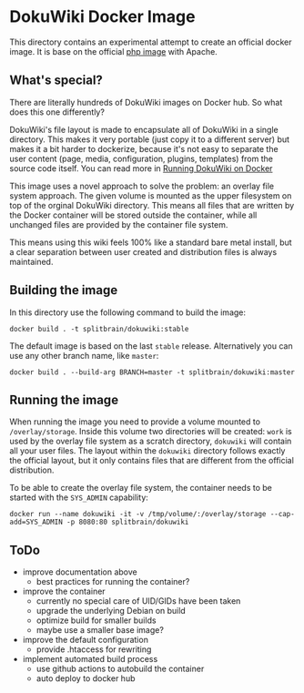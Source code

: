 # DokuWiki Docker Image

This directory contains an experimental attempt to create an official docker image. It is base on the official [php image](https://hub.docker.com/_/php) with Apache.

## What's special?

There are literally hundreds of DokuWiki images on Docker hub. So what does this one differently?

DokuWiki's file layout is made to encapsulate all of DokuWiki in a single directory. This makes it very portable (just copy it to a different server) but makes it a bit harder to dockerize, because it's not easy to separate the user content (page, media, configuration, plugins, templates) from the source code itself. You can read more in [Running DokuWiki on Docker](https://www.patreon.com/posts/42961375)

This image uses a novel approach to solve the problem: an overlay file system approach. The given volume is mounted as the upper filesystem on top of the orginal DokuWiki directory. This means all files that are written by the Docker container will be stored outside the container, while all unchanged files are provided by the container file system.

This means using this wiki feels 100% like a standard bare metal install, but a clear separation between user created and distribution files is always maintained.

## Building the image

In this directory use the following command to build the image:

    docker build . -t splitbrain/dokuwiki:stable

The default image is based on the last `stable` release. Alternatively you can use any other branch name, like `master`:

    docker build . --build-arg BRANCH=master -t splitbrain/dokuwiki:master

## Running the image

When running the image you need to provide a volume mounted to `/overlay/storage`. Inside this volume two directories will be created: `work` is used by the overlay file system as a scratch directory, `dokuwiki` will contain all your user files. The layout within the `dokuwiki` directory follows exactly the official layout, but it only contains files that are different from the official distribution.

To be able to create the overlay file system, the container needs to be started with the `SYS_ADMIN` capability:

    docker run --name dokuwiki -it -v /tmp/volume/:/overlay/storage --cap-add=SYS_ADMIN -p 8080:80 splitbrain/dokuwiki

## ToDo

* improve documentation above
    * best practices for running the container?
* improve the container
    * currently no special care of UID/GIDs have been taken
    * upgrade the underlying Debian on build
    * optimize build for smaller builds
    * maybe use a smaller base image?
* improve the default configuration
    * provide .htaccess for rewriting
* implement automated build process
    * use github actions to autobuild the container
    * auto deploy to docker hub
